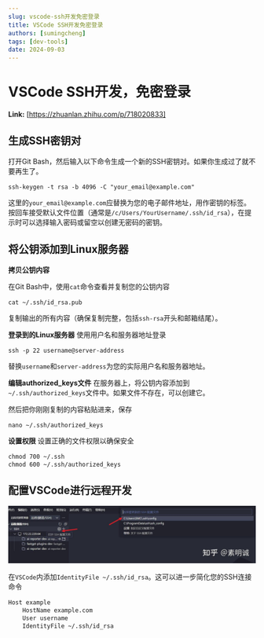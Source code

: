 ```yaml
---
slug: vscode-ssh开发免密登录
title: VSCode SSH开发免密登录
authors: [sumingcheng]
tags: [dev-tools]
date: 2024-09-03
---
```


# VSCode SSH开发，免密登录



 **Link:** [https://zhuanlan.zhihu.com/p/718020833]

## 生成SSH密钥对  

打开Git Bash，然后输入以下命令生成一个新的SSH密钥对。如果你生成过了就不要再生了。

```
ssh-keygen -t rsa -b 4096 -C "your_email@example.com"
```

这里的`your_email@example.com`应替换为您的电子邮件地址，用作密钥的标签。按回车接受默认文件位置（通常是`/c/Users/YourUsername/.ssh/id_rsa`），在提示时可以选择输入密码或留空以创建无密码的密钥。

## 将公钥添加到Linux服务器  

**拷贝公钥内容**

在Git Bash中，使用`cat`命令查看并复制您的公钥内容

```
cat ~/.ssh/id_rsa.pub
```

复制输出的所有内容（确保复制完整，包括`ssh-rsa`开头和邮箱结尾）。

**登录到的Linux服务器** 使用用户名和服务器地址登录

```
ssh -p 22 username@server-address
```

替换`username`和`server-address`为您的实际用户名和服务器地址。

**编辑authorized\_keys文件** 在服务器上，将公钥内容添加到`~/.ssh/authorized_keys`文件中。如果文件不存在，可以创建它。

然后把你刚刚复制的内容粘贴进来，保存

```
nano ~/.ssh/authorized_keys
```

**设置权限** 设置正确的文件权限以确保安全

```
chmod 700 ~/.ssh
chmod 600 ~/.ssh/authorized_keys
```
## 配置VSCode进行远程开发  
![41e4e8b9fab8cfb98ba360b830509447](../image/41e4e8b9fab8cfb98ba360b830509447.jpg)

在`VSCode`内添加`IdentityFile ~/.ssh/id_rsa`。这可以进一步简化您的SSH连接命令

```
Host example
    HostName example.com
    User username
    IdentityFile ~/.ssh/id_rsa
```